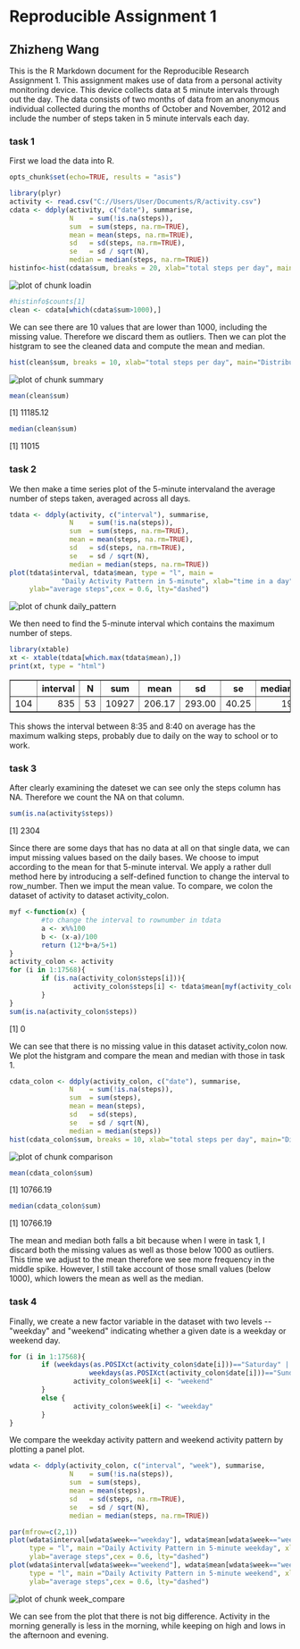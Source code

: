 Reproducible Assignment 1
========================================================
## Zhizheng Wang

This is the R Markdown document for the Reproducible Research Assignment 1.
This assignment makes use of data from a personal activity monitoring device. This device collects data at 5 minute intervals through out the day. The data consists of two months of data from an anonymous individual collected during the months of October and November, 2012 and include the number of steps taken in 5 minute intervals each day.

### task 1
First we load the data into R. 

```r
opts_chunk$set(echo=TRUE, results = "asis")
```


```r
library(plyr)
activity <- read.csv("C://Users/User/Documents/R/activity.csv")
cdata <- ddply(activity, c("date"), summarise,
               N    = sum(!is.na(steps)),
               sum  = sum(steps, na.rm=TRUE),
               mean = mean(steps, na.rm=TRUE),
               sd   = sd(steps, na.rm=TRUE),
               se   = sd / sqrt(N),
               median = median(steps, na.rm=TRUE))
histinfo<-hist(cdata$sum, breaks = 20, xlab="total steps per day", main="Distribution of Total Steps", col="lightgreen")
```

![plot of chunk loadin](figure/loadin-1.png) 

```r
#histinfo$counts[1]
clean <- cdata[which(cdata$sum>1000),]
```

We can see there are 10 values that are lower than 1000, including the missing value. Therefore we discard them as outliers. 
Then we can plot the histgram to see the cleaned data and compute the mean and median. 


```r
hist(clean$sum, breaks = 10, xlab="total steps per day", main="Distribution of Total Steps", col="lightgreen")
```

![plot of chunk summary](figure/summary-1.png) 

```r
mean(clean$sum)
```

[1] 11185.12

```r
median(clean$sum)
```

[1] 11015

### task 2
We then make a time series plot of the 5-minute intervaland the average number of steps taken, averaged across all days. 


```r
tdata <- ddply(activity, c("interval"), summarise,
               N    = sum(!is.na(steps)),
               sum  = sum(steps, na.rm=TRUE),
               mean = mean(steps, na.rm=TRUE),
               sd   = sd(steps, na.rm=TRUE),
               se   = sd / sqrt(N),
               median = median(steps, na.rm=TRUE))
plot(tdata$interval, tdata$mean, type = "l", main =
             "Daily Activity Pattern in 5-minute", xlab="time in a day",
     ylab="average steps",cex = 0.6, lty="dashed")
```

![plot of chunk daily_pattern](figure/daily_pattern-1.png) 

We then need to find the 5-minute interval which contains the maximum number of steps. 

```r
library(xtable)
xt <- xtable(tdata[which.max(tdata$mean),])
print(xt, type = "html")
```

<!-- html table generated in R 3.0.2 by xtable 1.7-3 package -->
<!-- Sat Dec 06 03:52:38 2014 -->
<TABLE border=1>
<TR> <TH>  </TH> <TH> interval </TH> <TH> N </TH> <TH> sum </TH> <TH> mean </TH> <TH> sd </TH> <TH> se </TH> <TH> median </TH>  </TR>
  <TR> <TD align="right"> 104 </TD> <TD align="right"> 835 </TD> <TD align="right">  53 </TD> <TD align="right"> 10927 </TD> <TD align="right"> 206.17 </TD> <TD align="right"> 293.00 </TD> <TD align="right"> 40.25 </TD> <TD align="right">  19 </TD> </TR>
   </TABLE>

This shows the interval between 8:35 and 8:40 on average has the maximum walking steps, probably due to daily on the way to school or to work. 

### task 3
After clearly examining the dateset we can see only the steps column has NA. Therefore we count the NA on that column.

```r
sum(is.na(activity$steps))
```

[1] 2304

Since there are some days that has no data at all on that single data, we can imput missing values based on the daily bases. We choose to imput according to the mean for that 5-minute interval. We apply a rather dull method here by introducing a self-defined function to change the interval to row_number. Then we imput the mean value. To compare, we colon the dataset of activity to dataset activity_colon. 

```r
myf <-function(x) {
        #to change the interval to rownumber in tdata
        a <- x%%100
        b <- (x-a)/100
        return (12*b+a/5+1)
}
activity_colon <- activity
for (i in 1:17568){
        if (is.na(activity_colon$steps[i])){
                activity_colon$steps[i] <- tdata$mean[myf(activity_colon$interval[i])] 
        } 
}
sum(is.na(activity_colon$steps))
```

[1] 0

We can see that there is no missing value in this dataset activity_colon now. We plot the histgram and compare the mean and median with those in task 1. 

```r
cdata_colon <- ddply(activity_colon, c("date"), summarise,
               N    = sum(!is.na(steps)),
               sum  = sum(steps),
               mean = mean(steps),
               sd   = sd(steps),
               se   = sd / sqrt(N),
               median = median(steps))
hist(cdata_colon$sum, breaks = 10, xlab="total steps per day", main="Distribution of Total Steps", col="lightgreen")
```

![plot of chunk comparison](figure/comparison-1.png) 

```r
mean(cdata_colon$sum)
```

[1] 10766.19

```r
median(cdata_colon$sum)
```

[1] 10766.19

The mean and median both falls a bit because when I were in task 1, I discard both the missing values as well as those below 1000 as outliers. This time we adjust to the mean therefore we see more frequency in the middle spike. However, I still take account of those small values (below 1000), which lowers the mean as well as the median. 

### task 4
Finally, we create a new factor variable in the dataset with two levels -- "weekday" and "weekend" indicating whether a given date is a weekday or weekend day.

```r
for (i in 1:17568){
        if (weekdays(as.POSIXct(activity_colon$date[i]))=="Saturday" || 
                    weekdays(as.POSIXct(activity_colon$date[i]))=="Sunday"){
                activity_colon$week[i] <- "weekend"
        }
        else {
                activity_colon$week[i] <- "weekday"
        }
}
```
We compare the weekday activity pattern and weekend activity pattern by plotting a panel plot.

```r
wdata <- ddply(activity_colon, c("interval", "week"), summarise,
               N    = sum(!is.na(steps)),
               sum  = sum(steps),
               mean = mean(steps),
               sd   = sd(steps, na.rm=TRUE),
               se   = sd / sqrt(N),
               median = median(steps, na.rm=TRUE))

par(mfrow=c(2,1))
plot(wdata$interval[wdata$week=="weekday"], wdata$mean[wdata$week=="weekday"],
     type = "l", main ="Daily Activity Pattern in 5-minute weekday", xlab="time in a day",
     ylab="average steps",cex = 0.6, lty="dashed")
plot(wdata$interval[wdata$week=="weekend"], wdata$mean[wdata$week=="weekend"], 
     type = "l", main ="Daily Activity Pattern in 5-minute weekend", xlab="time in a day",
     ylab="average steps",cex = 0.6, lty="dashed")
```

![plot of chunk week_compare](figure/week_compare-1.png) 

We can see from the plot that there is not big difference. Activity in the morning generally is less in the morning, while keeping on high and lows in the afternoon and evening. 
